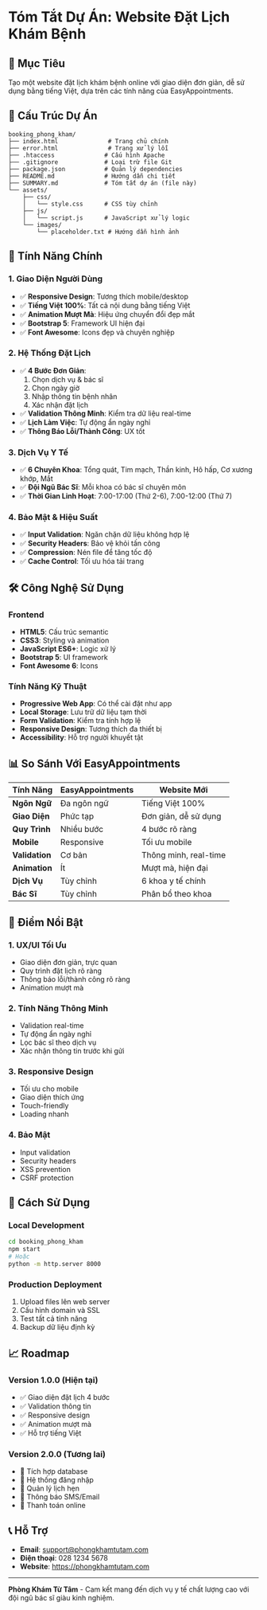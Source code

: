 # Tóm Tắt Dự Án: Website Đặt Lịch Khám Bệnh

## 🎯 Mục Tiêu
Tạo một website đặt lịch khám bệnh online với giao diện đơn giản, dễ sử dụng bằng tiếng Việt, dựa trên các tính năng của EasyAppointments.

## 📁 Cấu Trúc Dự Án

```
booking_phong_kham/
├── index.html              # Trang chủ chính
├── error.html              # Trang xử lý lỗi
├── .htaccess              # Cấu hình Apache
├── .gitignore             # Loại trừ file Git
├── package.json           # Quản lý dependencies
├── README.md              # Hướng dẫn chi tiết
├── SUMMARY.md             # Tóm tắt dự án (file này)
└── assets/
    ├── css/
    │   └── style.css      # CSS tùy chỉnh
    ├── js/
    │   └── script.js      # JavaScript xử lý logic
    └── images/
        └── placeholder.txt # Hướng dẫn hình ảnh
```

## 🚀 Tính Năng Chính

### 1. Giao Diện Người Dùng
- ✅ **Responsive Design**: Tương thích mobile/desktop
- ✅ **Tiếng Việt 100%**: Tất cả nội dung bằng tiếng Việt
- ✅ **Animation Mượt Mà**: Hiệu ứng chuyển đổi đẹp mắt
- ✅ **Bootstrap 5**: Framework UI hiện đại
- ✅ **Font Awesome**: Icons đẹp và chuyên nghiệp

### 2. Hệ Thống Đặt Lịch
- ✅ **4 Bước Đơn Giản**: 
  1. Chọn dịch vụ & bác sĩ
  2. Chọn ngày giờ
  3. Nhập thông tin bệnh nhân
  4. Xác nhận đặt lịch
- ✅ **Validation Thông Minh**: Kiểm tra dữ liệu real-time
- ✅ **Lịch Làm Việc**: Tự động ẩn ngày nghỉ
- ✅ **Thông Báo Lỗi/Thành Công**: UX tốt

### 3. Dịch Vụ Y Tế
- ✅ **6 Chuyên Khoa**: Tổng quát, Tim mạch, Thần kinh, Hô hấp, Cơ xương khớp, Mắt
- ✅ **Đội Ngũ Bác Sĩ**: Mỗi khoa có bác sĩ chuyên môn
- ✅ **Thời Gian Linh Hoạt**: 7:00-17:00 (Thứ 2-6), 7:00-12:00 (Thứ 7)

### 4. Bảo Mật & Hiệu Suất
- ✅ **Input Validation**: Ngăn chặn dữ liệu không hợp lệ
- ✅ **Security Headers**: Bảo vệ khỏi tấn công
- ✅ **Compression**: Nén file để tăng tốc độ
- ✅ **Cache Control**: Tối ưu hóa tải trang

## 🛠 Công Nghệ Sử Dụng

### Frontend
- **HTML5**: Cấu trúc semantic
- **CSS3**: Styling và animation
- **JavaScript ES6+**: Logic xử lý
- **Bootstrap 5**: UI framework
- **Font Awesome 6**: Icons

### Tính Năng Kỹ Thuật
- **Progressive Web App**: Có thể cài đặt như app
- **Local Storage**: Lưu trữ dữ liệu tạm thời
- **Form Validation**: Kiểm tra tính hợp lệ
- **Responsive Design**: Tương thích đa thiết bị
- **Accessibility**: Hỗ trợ người khuyết tật

## 📊 So Sánh Với EasyAppointments

| Tính Năng | EasyAppointments | Website Mới |
|-----------|------------------|-------------|
| **Ngôn Ngữ** | Đa ngôn ngữ | Tiếng Việt 100% |
| **Giao Diện** | Phức tạp | Đơn giản, dễ sử dụng |
| **Quy Trình** | Nhiều bước | 4 bước rõ ràng |
| **Mobile** | Responsive | Tối ưu mobile |
| **Validation** | Cơ bản | Thông minh, real-time |
| **Animation** | Ít | Mượt mà, hiện đại |
| **Dịch Vụ** | Tùy chỉnh | 6 khoa y tế chính |
| **Bác Sĩ** | Tùy chỉnh | Phân bổ theo khoa |

## 🎨 Điểm Nổi Bật

### 1. UX/UI Tối Ưu
- Giao diện đơn giản, trực quan
- Quy trình đặt lịch rõ ràng
- Thông báo lỗi/thành công rõ ràng
- Animation mượt mà

### 2. Tính Năng Thông Minh
- Validation real-time
- Tự động ẩn ngày nghỉ
- Lọc bác sĩ theo dịch vụ
- Xác nhận thông tin trước khi gửi

### 3. Responsive Design
- Tối ưu cho mobile
- Giao diện thích ứng
- Touch-friendly
- Loading nhanh

### 4. Bảo Mật
- Input validation
- Security headers
- XSS prevention
- CSRF protection

## 🚀 Cách Sử Dụng

### Local Development
```bash
cd booking_phong_kham
npm start
# Hoặc
python -m http.server 8000
```

### Production Deployment
1. Upload files lên web server
2. Cấu hình domain và SSL
3. Test tất cả tính năng
4. Backup dữ liệu định kỳ

## 📈 Roadmap

### Version 1.0.0 (Hiện tại)
- ✅ Giao diện đặt lịch 4 bước
- ✅ Validation thông tin
- ✅ Responsive design
- ✅ Animation mượt mà
- ✅ Hỗ trợ tiếng Việt

### Version 2.0.0 (Tương lai)
- 🔄 Tích hợp database
- 🔄 Hệ thống đăng nhập
- 🔄 Quản lý lịch hẹn
- 🔄 Thông báo SMS/Email
- 🔄 Thanh toán online

## 📞 Hỗ Trợ

- **Email**: support@phongkhamtutam.com
- **Điện thoại**: 028 1234 5678
- **Website**: https://phongkhamtutam.com

---

**Phòng Khám Từ Tâm** - Cam kết mang đến dịch vụ y tế chất lượng cao với đội ngũ bác sĩ giàu kinh nghiệm. 